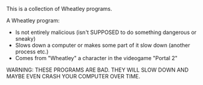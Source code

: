 This is a collection of Wheatley programs.

A Wheatley program:

* Is not entirely malicious (isn't SUPPOSED to do something dangerous or sneaky)
* Slows down a computer or makes some part of it slow down (another process etc.)
* Comes from "Wheatley" a character in the videogame "Portal 2"

WARNING: THESE PROGRAMS ARE BAD. THEY WILL SLOW DOWN AND MAYBE EVEN CRASH YOUR COMPUTER OVER TIME. 
